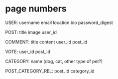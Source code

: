 
# page numbers

USER:
username
email
location
bio
password_digest

POST:
title
image
user_id

COMMENT:
title
content
user_id
post_id

VOTE:
user_id
post_id

CATEGORY:
name (dog, cat, other type of pet?)

POST_CATEGORY_REL:
post_id
category_id
